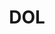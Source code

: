 ---
# This topic lives at
# https://digital.gov/topics/dol

slug: "dol"

# Topic Title
title: "DOL"

# description — keep it short and clear
summary: ""


# Weight
weight: 1

# For more information on managing topics,
# see https://github.com/GSA/digitalgov.gov/wiki
---